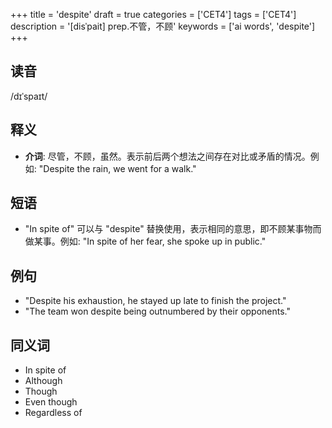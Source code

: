 +++
title = 'despite'
draft = true
categories = ['CET4']
tags = ['CET4']
description = '[disˈpait] prep.不管，不顾'
keywords = ['ai words', 'despite']
+++

## 读音
/dɪˈspaɪt/

## 释义
- **介词**: 尽管，不顾，虽然。表示前后两个想法之间存在对比或矛盾的情况。例如: "Despite the rain, we went for a walk." 

## 短语
- "In spite of" 可以与 "despite" 替换使用，表示相同的意思，即不顾某事物而做某事。例如: "In spite of her fear, she spoke up in public."

## 例句
- "Despite his exhaustion, he stayed up late to finish the project."
- "The team won despite being outnumbered by their opponents."

## 同义词
- In spite of
- Although
- Though
- Even though
- Regardless of
